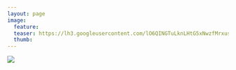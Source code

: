 ```yaml
---
layout: page
image:
  feature:
  teaser: https://lh3.googleusercontent.com/lO6QINGTuLknLHtG5xNwzfMrxusi3axV4YHebkCRei4=w245
  thumb:
---
```


![](https://lh3.googleusercontent.com/RFA7b304T1131j_VmTc3u92Osk8WBoFMg9KmgFTA7EI=w800)

